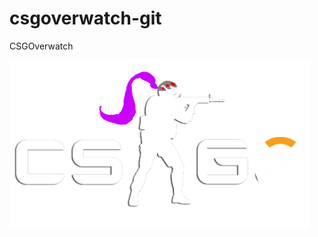 # csgoverwatch-git
CSGOverwatch

![alt text](https://github.com/WaterLemur/csgoverwatch-git/blob/main/files/csgow-logo.png?raw=true)
